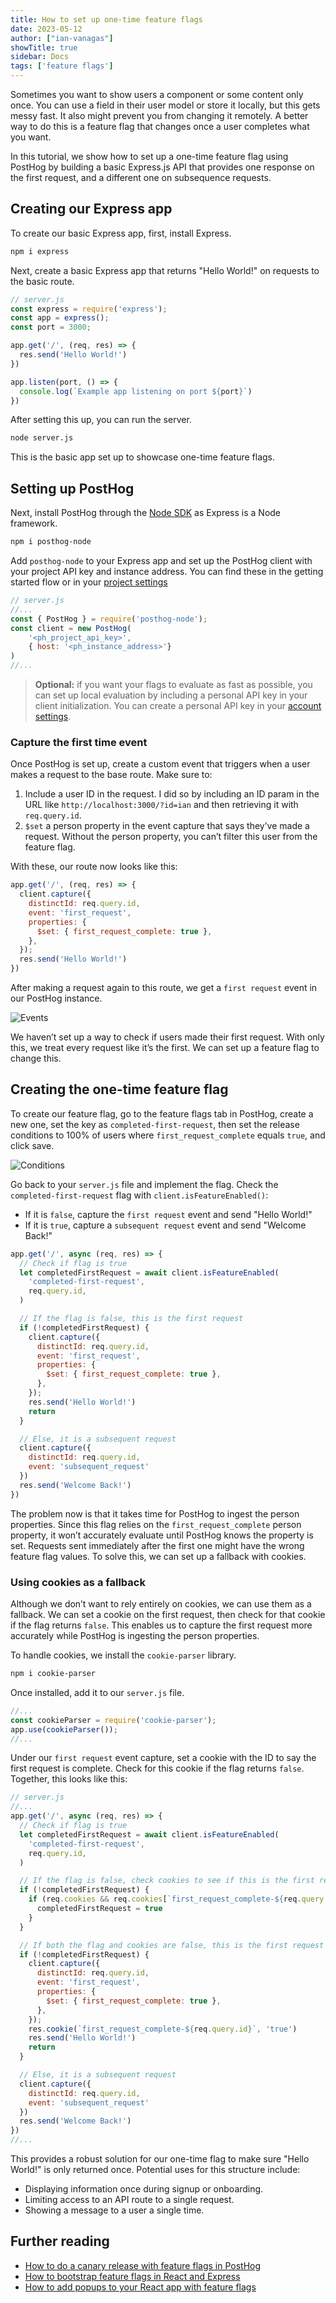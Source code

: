 ```yaml
---
title: How to set up one-time feature flags
date: 2023-05-12
author: ["ian-vanagas"]
showTitle: true
sidebar: Docs
tags: ['feature flags']
---
```


Sometimes you want to show users a component or some content only once. You can use a field in their user model or store it locally, but this gets messy fast. It also might prevent you from changing it remotely. A better way to do this is a feature flag that changes once a user completes what you want.

In this tutorial, we show how to set up a one-time feature flag using PostHog by building a basic Express.js API that provides one response on the first request, and a different one on subsequence requests.

## Creating our Express app

To create our basic Express app, first, install Express.

```bash
npm i express
```

Next, create a basic Express app that returns "Hello World!" on requests to the basic route.

```js
// server.js
const express = require('express');
const app = express();
const port = 3000;

app.get('/', (req, res) => {
  res.send('Hello World!')
})

app.listen(port, () => {
  console.log(`Example app listening on port ${port}`)
})
```

After setting this up, you can run the server.

```bash
node server.js
```

This is the basic app set up to showcase one-time feature flags.

## Setting up PostHog

Next, install PostHog through the [Node SDK](/docs/libraries/node) as Express is a Node framework.

```bash
npm i posthog-node
```

Add `posthog-node` to your Express app and set up the PostHog client with your project API key and instance address. You can find these in the getting started flow or in your [project settings](https://app.posthog.com/project/settings)

```js
// server.js
//...
const { PostHog } = require('posthog-node');
const client = new PostHog(
    '<ph_project_api_key>',
    { host: '<ph_instance_address>'}
)
//...
```

> **Optional:** if you want your flags to evaluate as fast as possible, you can set up local evaluation by including a personal API key in your client initialization. You can create a personal API key in your [account settings](https://app.posthog.com/me/settings).

### Capture the first time event

Once PostHog is set up, create a custom event that triggers when a user makes a request to the base route. Make sure to:

1. Include a user ID in the request. I did so by including an ID param in the URL like `http://localhost:3000/?id=ian` and then retrieving it with `req.query.id`.
2. `$set` a person property in the event capture that says they’ve made a request. Without the person property, you can’t filter this user from the feature flag.

With these, our route now looks like this:

```js
app.get('/', (req, res) => {
  client.capture({
    distinctId: req.query.id,
    event: 'first_request',
    properties: {
      $set: { first_request_complete: true },
    },
  });
  res.send('Hello World!')
})
```

After making a request again to this route, we get a `first request` event in our PostHog instance. 

![Events](../images/tutorials/one-time-feature-flags/event.png)

We haven’t set up a way to check if users made their first request. With only this, we treat every request like it’s the first. We can set up a feature flag to change this.

## Creating the one-time feature flag

To create our feature flag, go to the feature flags tab in PostHog, create a new one, set the key as `completed-first-request`, then set the release conditions to 100% of users where `first_request_complete` equals `true`, and click save.

![Conditions](../images/tutorials/one-time-feature-flags/condition.png)

Go back to your `server.js` file and implement the flag. Check the `completed-first-request` flag with `client.isFeatureEnabled()`:

- If it is `false`, capture the `first request` event and send "Hello World!"
- If it is `true`, capture a `subsequent request` event and send "Welcome Back!"

```js
app.get('/', async (req, res) => {
  // Check if flag is true
  let completedFirstRequest = await client.isFeatureEnabled(
    'completed-first-request',
    req.query.id,
  )

  // If the flag is false, this is the first request
  if (!completedFirstRequest) {
    client.capture({
      distinctId: req.query.id,
      event: 'first_request',
      properties: {
        $set: { first_request_complete: true },
      },
    });
    res.send('Hello World!')
    return
  }

  // Else, it is a subsequent request
  client.capture({
    distinctId: req.query.id,
    event: 'subsequent_request'
  })
  res.send('Welcome Back!')
})
```

The problem now is that it takes time for PostHog to ingest the person properties. Since this flag relies on the `first_request_complete` person property, it won’t accurately evaluate until PostHog knows the property is set. Requests sent immediately after the first one might have the wrong feature flag values. To solve this, we can set up a fallback with cookies.

### Using cookies as a fallback

Although we don’t want to rely entirely on cookies, we can use them as a fallback. We can set a cookie on the first request, then check for that cookie if the flag returns `false`. This enables us to capture the first request more accurately while PostHog is ingesting the person properties.

To handle cookies, we install the `cookie-parser` library.

```bash
npm i cookie-parser
```

Once installed, add it to our `server.js` file.

```js
//...
const cookieParser = require('cookie-parser');
app.use(cookieParser());
//...
```

Under our `first request` event capture, set a cookie with the ID to say the first request is complete. Check for this cookie if the flag returns `false`. Together, this looks like this:

```js
// server.js
//...
app.get('/', async (req, res) => {
  // Check if flag is true
  let completedFirstRequest = await client.isFeatureEnabled(
    'completed-first-request',
    req.query.id,
  )

  // If the flag is false, check cookies to see if this is the first request
  if (!completedFirstRequest) {
    if (req.cookies && req.cookies[`first_request_complete-${req.query.id}`] == 'true') {
      completedFirstRequest = true
    }
  }

  // If both the flag and cookies are false, this is the first request
  if (!completedFirstRequest) {
    client.capture({
      distinctId: req.query.id,
      event: 'first_request',
      properties: {
        $set: { first_request_complete: true },
      },
    });
    res.cookie(`first_request_complete-${req.query.id}`, 'true')
    res.send('Hello World!')
    return
  }

  // Else, it is a subsequent request
  client.capture({
    distinctId: req.query.id,
    event: 'subsequent_request'
  })
  res.send('Welcome Back!')
})
//...
```

This provides a robust solution for our one-time flag to make sure "Hello World!" is only returned once. Potential uses for this structure include:

- Displaying information once during signup or onboarding.
- Limiting access to an API route to a single request.
- Showing a message to a user a single time.

## Further reading

- [How to do a canary release with feature flags in PostHog](/tutorials/canary-release)
- [How to bootstrap feature flags in React and Express](/tutorials/bootstrap-feature-flags-react)
- [How to add popups to your React app with feature flags](/tutorials/react-popups)
